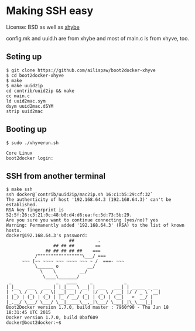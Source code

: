 # Making SSH easy

License: BSD as well as [xhybe](https://github.com/mist64/xhyve)

config.mk and uuid.h are from xhybe and most of main.c is from xhyve, too.

## Seting up

```
$ git clone https://github.com/ailispaw/boot2docker-xhyve
$ cd boot2docker-xhyve
$ make
$ make uuid2ip
cd contrib/uuid2ip && make
cc main.c
ld uuid2mac.sym
dsym uuid2mac.dSYM
strip uuid2mac
```

## Booting up

```
$ sudo ./vhyverun.sh

Core Linux
boot2docker login: 
```

## SSH from another terminal

```
$ make ssh
ssh docker@`contrib/uuid2ip/mac2ip.sh 16:c1:b5:29:cf:32`
The authenticity of host '192.168.64.3 (192.168.64.3)' can't be established.
RSA key fingerprint is 52:5f:26:c3:21:0c:48:b0:d4:d6:ea:fc:5d:73:5b:29.
Are you sure you want to continue connecting (yes/no)? yes
Warning: Permanently added '192.168.64.3' (RSA) to the list of known hosts.
docker@192.168.64.3's password:
                        ##         .
                  ## ## ##        ==
               ## ## ## ## ##    ===
           /"""""""""""""""""\___/ ===
      ~~~ {~~ ~~~~ ~~~ ~~~~ ~~~ ~ /  ===- ~~~
           \______ o           __/
             \    \         __/
              \____\_______/
 _                 _   ____     _            _
| |__   ___   ___ | |_|___ \ __| | ___   ___| | _____ _ __
| '_ \ / _ \ / _ \| __| __) / _` |/ _ \ / __| |/ / _ \ '__|
| |_) | (_) | (_) | |_ / __/ (_| | (_) | (__|   <  __/ |
|_.__/ \___/ \___/ \__|_____\__,_|\___/ \___|_|\_\___|_|
Boot2Docker version 1.7.0, build master : 7960f90 - Thu Jun 18 18:31:45 UTC 2015
Docker version 1.7.0, build 0baf609
docker@boot2docker:~$ 
```
